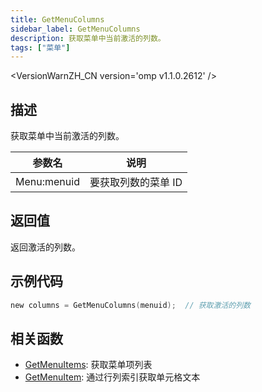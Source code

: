 ```yaml
---
title: GetMenuColumns
sidebar_label: GetMenuColumns
description: 获取菜单中当前激活的列数。
tags: ["菜单"]
---
```


<VersionWarnZH_CN version='omp v1.1.0.2612' />

## 描述

获取菜单中当前激活的列数。

| 参数名      | 说明                |
| ----------- | ------------------- |
| Menu:menuid | 要获取列数的菜单 ID |

## 返回值

返回激活的列数。

## 示例代码

```c
new columns = GetMenuColumns(menuid);  // 获取激活的列数
```

## 相关函数

- [GetMenuItems](GetMenuItems.md): 获取菜单项列表
- [GetMenuItem](GetMenuItem.md): 通过行列索引获取单元格文本
